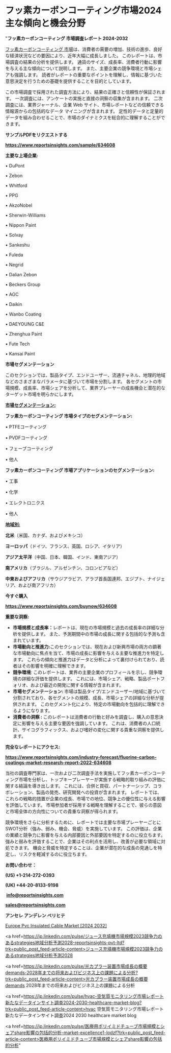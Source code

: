# フッ素カーボンコーティング市場2024主な傾向と機会分野

"<strong>フッ素カーボンコーティング 市場調査レポート 2024-2032</strong>

<a href=https://www.reportsinsights.com/sample/634608>フッ素カーボンコーティング 市場</a>は、消費者の需要の増加、技術の進歩、良好な経済状況などの要因により、近年大幅に成長しました。 このレポートは、市場調査の結果の分析を提供します。 通貨のサイズ、成長率、消費者行動に影響を与える主な傾向について説明します。 また、主要企業の競争環境と市場シェアも強調します。 読者がレポートの重要なポイントを理解し、情報に基づいた意思決定を行うための基礎を提供することを目的としています。

この市場調査で採用された調査方法により、結果の正確さと信頼性が保証されます。 一次調査には、アンケートの実施と直接の洞察の収集が含まれます。 二次調査には、業界ジャーナル、企業 Web サイト、市場レポートなどの信頼できる情報源からの包括的なデータ マイニングが含まれます。 定性的データと定量的データを組み合わせることで、市場のダイナミクスを総合的に理解することができます。

<strong><b>サンプルPDFをリクエストする</b></strong>

<a href=https://www.reportsinsights.com/sample/634608><strong><u>https://www.reportsinsights.com/sample/634608</u></strong></a>

<strong>主要な上場企業:</strong>

• DuPont

• Zebon

• Whitford

• PPG

• AkzoNobel

• Sherwin-Williams

• Nippon Paint

• Solvay

• Sankeshu

• Fuleda

• Negrid

• Dalian Zebon

• Beckers Group

• AGC

• Daikin

• Wanbo Coating

• DAEYOUNG C&E

• Zhenghua Paint

• Fute Tech

• Kansai Paint

<strong>市場セグメンテーション</strong>

このセクションでは、製品タイプ、エンドユーザー、流通チャネル、地理的地域などのさまざまなパラメータに基づいて市場を分割します。 各セグメントの市場規模、成長率、市場シェアを分析して、業界プレーヤーの成長機会と潜在的なターゲット市場を明らかにします。

<strong><u>市場セグメンテーション</u></strong><strong><u>:</u></strong>

<strong>フッ素カーボンコーティング 市場タイプのセグメンテーション:</strong>

• PTFEコーティング

• PVDFコーティング

• フェーブコーティング

• 他人

<strong>フッ素カーボンコーティング 市場アプリケーションのセグメンテーション:</strong>

• 工事

• 化学

• エレクトロニクス

• 他人

<strong><u>地域別</u></strong><strong><u>:</u></strong>

<strong>北米</strong>（米国、カナダ、およびメキシコ）

<strong>ヨーロッパ</strong>（ドイツ、フランス、英国、ロシア、イタリア）

<strong>アジア太平洋</strong>（中国、日本、韓国、インド、東南アジア）

<strong>南アメリカ</strong>（ブラジル、アルゼンチン、コロンビアなど）

<strong>中東およびアフリカ</strong>（サウジアラビア、アラブ首長国連邦、エジプト、ナイジェリア、および南アフリカ）

<strong>今すぐ購入</strong>

<a href=https://www.reportsinsights.com/buynow/634608><strong><u>https://www.reportsinsights.com/buynow/634608</u></strong></a>

<strong>重要な洞察:</strong>
<ul>
  <li><strong>市場規模と成長率：</strong>レポートは、現在の市場規模と過去の成長率の詳細な分析を提供します。 また、予測期間中の市場の成長に関する包括的な予測も含まれています。</li>
  <li><strong>市場動向と推進力:</strong>このセクションでは、現在および新興市場の両方の顕著な市場動向に焦点を当て、市場の成長に影響を与える主要な推進力を特定します。 これらの傾向と推進力はデータと分析によって裏付けられており、読者はその影響を明確に理解できます。</li>
  <li><strong>競争環境</strong>: このレポートは、業界の主要企業のプロフィールを示し、競争環境の詳細な評価を提供します。 これには、市場シェア、戦略、製品ポートフォリオ、および最近の開発に関する情報が含まれます。</li>
  <li><strong>市場セグメンテーション: </strong>市場は製品タイプ/エンドユーザー/地域に基づいて分割されており、各セグメントの規模、成長、市場シェアの詳細な分析が提供されます。 このセグメント化により、特定の市場動向を包括的に理解できるようになります。</li>
  <li><strong>消費者の洞察 : </strong>このレポートは消費者の行動と好みを調査し、購入の意思決定に影響を与える主要な要因を強調しています。 これは、消費者の人口統計、サイコグラフィックス、および嗜好の変化に関する貴重な洞察を提供します。</li>
</ul>
<strong>完全なレポートにアクセス:</strong>

<a href=https://www.reportsinsights.com/industry-forecast/fluorine-carbon-coatings-market-research-report-2022-634608><strong><u><b>https://www.reportsinsights.com/industry-forecast/fluorine-carbon-coatings-market-research-report-2022-634608</b></u></strong></a>

当社の調査専門家は、一次および二次調査手法を実施してフッ素カーボンコーティング市場を分析し、トップキープレーヤーが実施する戦略的取り組みの評価に関する結論を導き出します。 これには、合併と買収、パートナーシップ、コラボレーション、製品の発売、研究開発への投資が含まれます。 レポートでは、これらの戦略的措置が企業の成長、市場での地位、競争上の優位性に与える影響を評価しています。 市場参加者が採用する戦略を理解することで、彼らの意図と市場全体の方向性についての貴重な洞察が得られます。

競争環境をさらに分析するために、レポートでは主要な市場プレーヤーごとにSWOT分析（強み、弱み、機会、脅威）を実施しています。 この評価は、企業の業績と競争力に影響を与える内部要因と外部要因を特定するのに役立ちます。 強みと弱みを評価することで、企業はその利点を活用し、改善が必要な領域に対処できます。 機会と脅威を特定することは、企業が潜在的な成長の見通しを特定し、リスクを軽減するのに役立ちます。

<strong>お問い合わせ：</strong>

<strong>(US) +1-214-272-0393</strong>

<strong>(UK) +44-20-8133-9198</strong>

<strong> </strong><a href=info@reportsinsights.com><strong><u>info@reportsinsights.com</u></strong></a>

<a href=sales@reportsinsights.com><strong><u>sales@reportsinsights.com</u></strong></a>

<strong>アンセレ アンデレン ベリヒテ</strong>

<a href=https://www.linkedin.com/pulse/europe-pvc-insulated-cable-market-analysis-identifying-yh3qf/>Europe Pvc Insulated Cable Market [2024 2032]</a>

<a href=https://jp.linkedin.com/pulse/ジュース充填機市場規模2023競争力のあるstrategies地域分析予測2028-reportsinsights-pvt-ltd?trk=public_post_feed-article-content>ジュース充填機市場規模2023競争力のあるstrategies地域分析予測2028</a>

<a href=https://jp.linkedin.com/pulse/光カプラー装置市場成長の概要demands-2028年までの将来およびビジネス上の課題による分析?trk=public_post_feed-article-content>光カプラー装置市場成長の概要demands 2028年までの将来およびビジネス上の課題による分析</a>

<a href=https://jp.linkedin.com/pulse/hvac-空気質モニタリング市場レポート新たなデータインサイト調査2024-2030-healthcare-market-blog?trk=public_post_feed-article-content>hvac 空気質モニタリング市場レポート新たなデータインサイト調査2024 2030 healthcare market blog</a>

<a href=https://jp.linkedin.com/pulse/医療用ポリイミドチューブ市場規模とシェアshare影響の包括的分析-market-excellence1-lodzf?trk=public_post_feed-article-content>医療用ポリイミドチューブ市場規模とシェアshare影響の包括的分析</a>"

